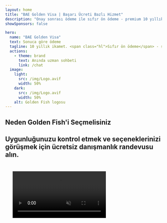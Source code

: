 ```yaml
---
layout: home
title: "BAE Golden Visa | Başarı Ücreti Bazlı Hizmet"
description: "Onay sonrası ödeme ile sıfır ön ödeme - premium 10 yıllık ikamet vizesi. %98 başarı oranı ile tam başvuru yönetimi. Ücretsiz yenileme hizmeti, sadece devlet ücretleri."
showSponsors: false

hero:
  name: "BAE Golden Visa"
  text: Sonuca göre ödeme
  tagline: 10 yıllık ikamet. <span class="hl">Sıfır ön ödeme</span> - sadece onay sonrası ödeme. %98 başarı oranı.
  actions:
    - theme: brand
      text: Anında uzman sohbeti
      link: /chat
  image:
    light:
      src: /img/Logo.avif
      width: 50%
    dark:
      src: /img/Logo.avif
      width: 50%
    alt: Golden Fish logosu
---
```


<FeatureCards :features="[
  {
    title: 'BAE Golden Visa Avantajları',
    items: [
      'Nitelikli koşulların korunması halinde yenileme seçeneği ile 10 yıl geçerlilik',
      '**Her 6 ayda bir BAE\'ye giriş zorunluluğu yoktur**',
      '%100 iş sahipliği izni',
      'Aile üyeleri ve sınırsız yerel personel sponsorluğu',
      'Çocuk sponsorluğu 25 yaşına kadar',
      'Ebeveyn sponsorluğu dahil',
      'Sponsor veya işveren gerekmemektedir'
    ],
    linkText: 'Learn more',
    link: '../../company-registration/golden-visa#key-benefits-of-the-uae-golden-visa',
    icon: {
      light: '/img/iStock-1785818081.avif',
      dark: '/img/iStock-1203821481.avif',
      alt: 'Vize Hizmetleri',
      width: '100%'
    }
  },
  {
    title: 'BAE Golden Visa Nasıl Alınır',
    items: [
      'BAE\'de 2M AED değerinde gayrimenkul yatırımı',
      'BAE yatırım fonlarında 2M AED depozito',
      '2M AED sermayeli işletme',
      'Yıllık 250K AED FTA katkısı',
      'Nitelikli Profesyoneller',
      'Yetenekli dâhiler'
    ],
    linkText: 'Learn more',
    link: '../../company-registration/golden-visa#uae-golden-visa-eligibility-and-requirements',
    icon: {
      light: '/img/iStock-1333000394.avif',
      dark: '/img/iStock-584576538.avif',
      alt: 'Vize Hizmetleri',
      width: '10%'
    }
  },
  {
    title: 'Golden Visa Süreci',
    bullet: '✓',
    items: [
      'İlk uygunluk değerlendirmesi',
      'Belge hazırlama ve doğrulama',
      'Tıbbi muayene ve biyometrik işlemler',
      'Başvuru gönderimi ve işleme alma',
      'Emirates ID ve vize düzenlemesi',
      'Aile vizesi sponsorluğu (isteğe bağlı)'
    ],
    linkText: 'Learn more',
    link: '../../company-registration/golden-visa#uae-golden-visa-application-process',
    icon: {
      light: '/img/ILONMASKID.webp',
      dark: '/img/ILONMASKID.webp',
      alt: 'Vize Hizmetleri',
      width: '100%'
    }
  }
]" />

## Neden Golden Fish'i Seçmelisiniz

<BenefitsList :features="[
  {
    icon: '🏢',
    title: 'Yerel BAE Uzmanlığı',
    text: 'Dubai\'deki uzmanlarımız, sürecin her adımında profesyonel rehberlik sağlar.'
  },
  {
    icon: '📊',
    title: 'Kanıtlanmış Başarı Oranı',
    text: 'Premium işlem hizmetimizle yüzlerce vize, banka hesabı ve şirket kaydı için %90\'ın üzerinde onay oranı.'
  },
  {
    icon: '💸',
    title: '**Başarıya Dayalı Ücretler**',
    text: '[Onaydan sonra ödeme yapın](/uae-business/benefits/success-based-fees). Gizli maliyet olmadan tam şeffaflık.'
  },
]" />

## Uygunluğunuzu kontrol etmek ve seçeneklerinizi görüşmek için ücretsiz danışmanlık randevusu alın.

<video  autoplay muted playsinline style="padding: 24px" >
  <source src="/img/iStock-2185912341.mp4" type="video/mp4">
</video>

<ContactForm buttonText="Bir uzmana danışın" />

<!-- <ImageGrid :images="[
  { src: '/img/ILONMASKID.webp', href: './immigration.md', alt: 'BAE Göçmenlik' },
  { src: '/img/ILONMASKID.webp', href: './immigration.md', alt: 'BAE Göçmenlik' },
]"/> -->
